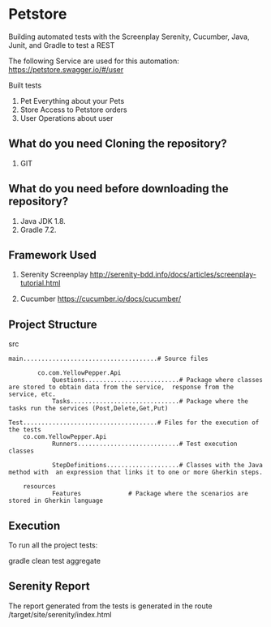 # Petstore

Building automated tests with the Screenplay Serenity, Cucumber, Java, Junit, and Gradle to test a REST

The following Service are used for this automation:
https://petstore.swagger.io/#/user

Built tests

1. Pet Everything about your Pets
2. Store Access to Petstore orders
3. User Operations about user

What do you need Cloning the repository?
---------------------------------------------------
1. GIT

What do you need before downloading the repository?
---------------------------------------------------

1. Java JDK 1.8.
2. Gradle 7.2.

Framework Used
-------------
 1. Serenity Screenplay
    http://serenity-bdd.info/docs/articles/screenplay-tutorial.html
   
 2. Cucumber
    https://cucumber.io/docs/cucumber/
    
    
Project Structure
------------------

src 

	main.....................................# Source files
	
			co.com.YellowPepper.Api
				Questions..........................# Package where classes are stored to obtain data from the service,	response from the service, etc.
				Tasks..............................# Package where the tasks run the services (Post,Delete,Get,Put)
				
	Test.....................................# Files for the execution of the tests
		co.com.YellowPepper.Api
				Runners............................# Test execution classes
				
				StepDefinitions....................# Classes with the Java method with 	an expression that links it to one or more Gherkin steps.
				
		resources
				Features             # Package where the scenarios are stored in Gherkin language
				
 

Execution
--------------
To run all the project tests:

gradle clean test aggregate


Serenity Report
---------------
The report generated from the tests is generated in the route /target/site/serenity/index.html



